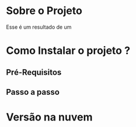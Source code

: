 # Sobre o Projeto

Esse é um resultado de um 

# Como Instalar o projeto ?

## Pré-Requisitos
## Passo a passo


# Versão na nuvem




